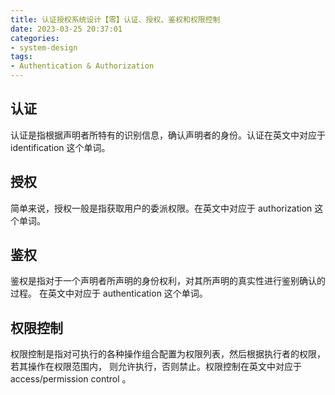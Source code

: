 ```yaml
---
title: 认证授权系统设计【零】认证、授权、鉴权和权限控制
date: 2023-03-25 20:37:01
categories:
- system-design
tags:
- Authentication & Authorization
---
```


## 认证
认证是指根据声明者所特有的识别信息，确认声明者的身份。认证在英文中对应于identification 这个单词。

## 授权
简单来说，授权一般是指获取用户的委派权限。在英文中对应于 authorization 这个单词。

## 鉴权
鉴权是指对于一个声明者所声明的身份权利，对其所声明的真实性进行鉴别确认的过程。
在英文中对应于 authentication 这个单词。

## 权限控制
权限控制是指对可执行的各种操作组合配置为权限列表，然后根据执行者的权限，若其操作在权限范围内，
则允许执行，否则禁止。权限控制在英文中对应于 access/permission control 。
